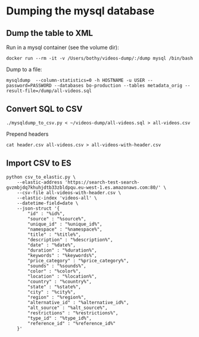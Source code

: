 # Dumping the mysql database

## Dump the table to XML

Run in a mysql container (see the volume dir):

    docker run --rm -it -v /Users/bothy/videos-dump/:/dump mysql /bin/bash

Dump to a file:

    mysqldump  --column-statistics=0 -h HOSTNAME -u USER --password=PASSWORD --databases bo-production --tables metadata_orig --result-file=/dump/all-videos.sql
    
    
    
## Convert SQL to CSV

    ./mysqldump_to_csv.py < ~/videos-dump/all-videos.sql > all-videos.csv
    
Prepend headers

    cat header.csv all-videos.csv > all-videos-with-header.csv

    
## Import CSV to ES

    python csv_to_elastic.py \
        --elastic-address 'https://search-test-search-gvzmbjdq7khuhjdtb33zbldpqu.eu-west-1.es.amazonaws.com:80/' \
        --csv-file all-videos-with-header.csv \
        --elastic-index 'videos-all' \
        --datetime-field=date \
        --json-struct '{
            "id" : "%id%",
            "source" : "%source%",
            "unique_id" : "%unique_id%",
            "namespace" : "%namespace%",
            "title" : "%title%",
            "description" : "%description%",
            "date" : "%date%",
            "duration" : "%duration%",
            "keywords" : "%keywords%",
            "price_category" : "%price_category%",
            "sounds" : "%sounds%",
            "color" : "%color%",
            "location" : "%location%",
            "country" : "%country%",
            "state" : "%state%",
            "city" : "%city%",
            "region" : "%region%",
            "alternative_id" : "%alternative_id%",
            "alt_source" : "%alt_source%",
            "restrictions" : "%restrictions%",
            "type_id" : "%type_id%",
            "reference_id" : "%reference_id%"
        }'